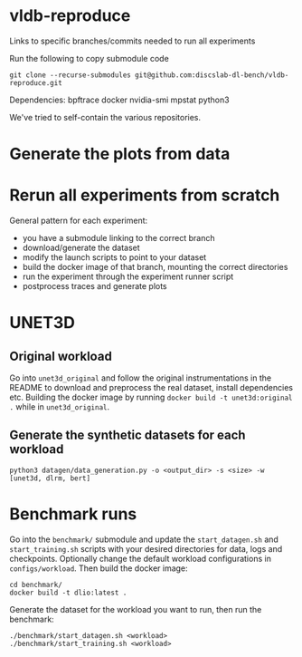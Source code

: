 # vldb-reproduce
Links to specific branches/commits needed to run all experiments

Run the following to copy submodule code 
```
git clone --recurse-submodules git@github.com:discslab-dl-bench/vldb-reproduce.git
```

Dependencies:
bpftrace
docker
nvidia-smi
mpstat
python3

We've tried to self-contain the various repositories.


# Generate the plots from data


# Rerun all experiments from scratch

General pattern for each experiment:
- you have a submodule linking to the correct branch
- download/generate the dataset
- modify the launch scripts to point to your dataset
- build the docker image of that branch, mounting the correct directories
- run the experiment through the experiment runner script
- postprocess traces and generate plots

# UNET3D 
## Original workload

Go into `unet3d_original` and follow the original instrumentations in the README to download and preprocess the real dataset, install dependencies etc.
Building the docker image by running `docker build -t unet3d:original .` while in `unet3d_original`.

## Generate the synthetic datasets for each workload
```
python3 datagen/data_generation.py -o <output_dir> -s <size> -w [unet3d, dlrm, bert]
```

# Benchmark runs
Go into the `benchmark/` submodule and update the `start_datagen.sh` and `start_training.sh` scripts with your desired directories for data, logs and checkpoints. Optionally change the default workload configurations in `configs/workload`. Then build the docker image:
```
cd benchmark/
docker build -t dlio:latest .
```

Generate the dataset for the workload you want to run, then run the benchmark:
```
./benchmark/start_datagen.sh <workload>
./benchmark/start_training.sh <workload>
```